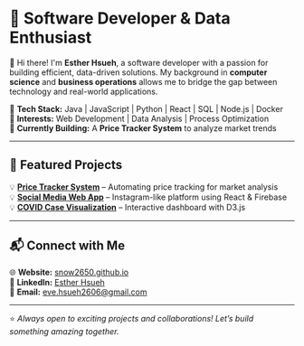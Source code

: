 # 🌟 Software Developer & Data Enthusiast  

👋 Hi there! I'm **Esther Hsueh**, a software developer with a passion for building efficient, data-driven solutions. My background in **computer science** and **business operations** allows me to bridge the gap between technology and real-world applications.  

🔹 **Tech Stack:** Java | JavaScript | Python | React | SQL | Node.js | Docker  
🔹 **Interests:** Web Development | Data Analysis | Process Optimization  
🔹 **Currently Building:** A **Price Tracker System** to analyze market trends  

---

## 🚀 Featured Projects  
💡 **[Price Tracker System](#)** – Automating price tracking for market analysis  
💡 **[Social Media Web App](#)** – Instagram-like platform using React & Firebase  
💡 **[COVID Case Visualization](#)** – Interactive dashboard with D3.js  

---

## 📬 Connect with Me  
🌐 **Website:** [snow2650.github.io](https://snow2650.github.io)  
💼 **LinkedIn:** [Esther Hsueh](https://www.linkedin.com/in/esther-fangwei-hsueh/)  
📧 **Email:** eve.hsueh2606@gmail.com  

---

⭐ _Always open to exciting projects and collaborations! Let’s build something amazing together._  
